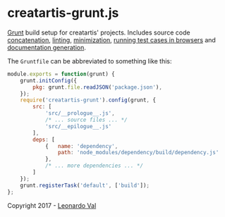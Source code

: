 # creatartis-grunt.js

[Grunt](https://gruntjs.com/) build setup for creatartis' projects. Includes source code
[concatenation](https://github.com/gruntjs/grunt-contrib-concat),
[linting](https://github.com/gruntjs/grunt-contrib-jshint),
[minimization](https://github.com/gruntjs/grunt-contrib-uglify),
[running test cases in browsers](https://github.com/karma-runner/grunt-karma) and
[documentation generation](https://github.com/Prevole/grunt-docker).

The `Gruntfile` can be abbreviated to something like this:

```javascript
module.exports = function(grunt) {
	grunt.initConfig({
		pkg: grunt.file.readJSON('package.json'),
	});
	require('creatartis-grunt').config(grunt, {
		src: [
			'src/__prologue__.js',
			/* ... source files ... */
			'src/__epilogue__.js'
		],
		deps: [
			{	name: 'dependency',
				path: 'node_modules/dependency/build/dependency.js'
			},
			/* ... more dependencies ... */
		]
	});
	grunt.registerTask('default', ['build']);
};
```

Copyright 2017 - [Leonardo Val](https://github.com/LeonardoVal)
